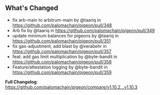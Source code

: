## What's Changed
* fix arb-main to arbitrum-main by @taariq in https://github.com/palomachain/pigeon/pull/348
* Arb fix by @taariq in https://github.com/palomachain/pigeon/pull/349
* update minimum balances for pigeons by @taariq in https://github.com/palomachain/pigeon/pull/351
* fix gas-adjustment, add blast by @verabehr in https://github.com/palomachain/pigeon/pull/357
* feat: add gas limit multiplication by @byte-bandit in https://github.com/palomachain/pigeon/pull/358
* Feature/attestation logging by @byte-bandit in https://github.com/palomachain/pigeon/pull/359


**Full Changelog**: https://github.com/palomachain/pigeon/compare/v1.10.2...v1.10.3
